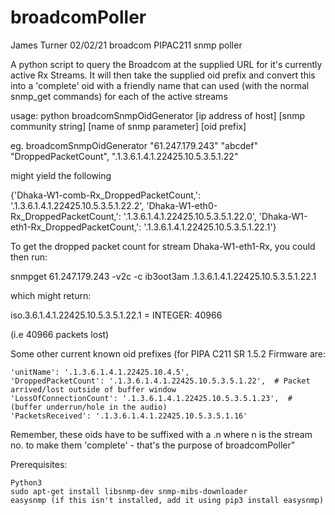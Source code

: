 # broadcomPoller
James Turner 02/02/21
broadcom PIPAC211 snmp poller

A python script to query the Broadcom at the supplied URL for it's currently active Rx Streams. It will then take the supplied oid prefix and convert this into a 'complete' oid with a friendly name that can used (with the normal snmp_get commands) for each of the active streams
        
usage: python broadcomSnmpOidGenerator [ip address of host] [snmp community string] [name of snmp parameter] [oid prefix]

eg. broadcomSnmpOidGenerator "61.247.179.243" "abcdef" "DroppedPacketCount", ".1.3.6.1.4.1.22425.10.5.3.5.1.22"

might yield the following 

{'Dhaka-W1-comb-Rx_DroppedPacketCount,': '.1.3.6.1.4.1.22425.10.5.3.5.1.22.2',
 'Dhaka-W1-eth0-Rx_DroppedPacketCount,': '.1.3.6.1.4.1.22425.10.5.3.5.1.22.0',
 'Dhaka-W1-eth1-Rx_DroppedPacketCount,': '.1.3.6.1.4.1.22425.10.5.3.5.1.22.1'}

To get the dropped packet count for stream Dhaka-W1-eth1-Rx, you could then run:

snmpget 61.247.179.243 -v2c -c ib3oot3am .1.3.6.1.4.1.22425.10.5.3.5.1.22.1

which might return:

iso.3.6.1.4.1.22425.10.5.3.5.1.22.1 = INTEGER: 40966

(i.e 40966 packets lost)

Some other current known oid prefixes (for PIPA C211 SR 1.5.2 Firmware are:

	'unitName': '.1.3.6.1.4.1.22425.10.4.5',
	'DroppedPacketCount': '.1.3.6.1.4.1.22425.10.5.3.5.1.22',  # Packet arrived/lost outside of buffer window
	'LossOfConnectionCount': '.1.3.6.1.4.1.22425.10.5.3.5.1.23',  # (buffer underrun/hole in the audio)
	'PacketsReceived': '.1.3.6.1.4.1.22425.10.5.3.5.1.16'
        
Remember, these oids have to be suffixed with a .n where n is the stream no. to make them 'complete' - that's the purpose of broadcomPoller"

Prerequisites:

	Python3
	sudo apt-get install libsnmp-dev snmp-mibs-downloader
	easysnmp (if this isn't installed, add it using pip3 install easysnmp)
              
